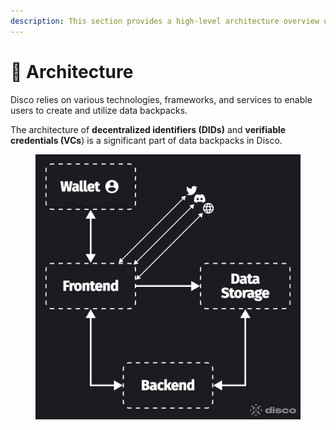 ```yaml
---
description: This section provides a high-level architecture overview of Disco
---
```


# 🔮 Architecture

Disco relies on various technologies, frameworks, and services to enable users to create and utilize data backpacks.&#x20;

The architecture of **decentralized identifiers (DIDs)** and **verifiable credentials (VCs**) is a significant part of data backpacks in Disco.



<figure><img src="../../.gitbook/assets/image (15).png" alt=""><figcaption></figcaption></figure>



